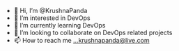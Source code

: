 - 👋 Hi, I’m @KrushnaPanda
- 👀 I’m interested in DevOps 
- 🌱 I’m currently learning DevOps
- 💞️ I’m looking to collaborate on DevOps related projects
- 📫 How to reach me ...krushnapanda@live.com

<!---
KrushnaPandaDevOps/KrushnaPandaDevOps is a ✨ special ✨ repository because its `README.md` (this file) appears on your GitHub profile.
You can click the Preview link to take a look at your changes.
--->
